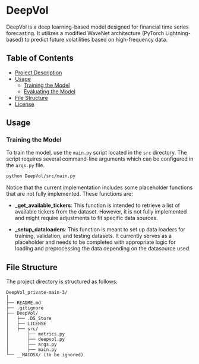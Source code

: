 

# DeepVol

DeepVol is a deep learning-based model designed for financial time series forecasting. It utilizes a modified WaveNet architecture (PyTorch Lightning-based) to predict future volatilities based on high-frequency data. 

## Table of Contents

- [Project Description](#project-description)
- [Usage](#usage)
  - [Training the Model](#training-the-model)
  - [Evaluating the Model](#evaluating-the-model)
- [File Structure](#file-structure)
- [License](#license)

## Usage

### Training the Model

To train the model, use the `main.py` script located in the `src` directory. The script requires several command-line arguments which can be configured in the `args.py` file.

```bash
python DeepVol/src/main.py
```

Notice that the current implementation includes some placeholder functions that are not fully implemented. These functions are:

- **_get_available_tickers**: This function is intended to retrieve a list of available tickers from the dataset. However, it is not fully implemented and might require adjustments to fit specific data sources.
  
- **_setup_dataloaders**: This function is meant to set up data loaders for training, validation, and testing datasets. It currently serves as a placeholder and needs to be completed with appropriate logic for loading and preprocessing the data depending on the datasource used.


## File Structure

The project directory is structured as follows:

```
DeepVol_private-main-3/
│
├── README.md
├── .gitignore
├── DeepVol/
│   ├── .DS_Store
│   ├── LICENSE
│   ├── src/
│       ├── metrics.py
│       ├── deepvol.py
│       ├── args.py
│       ├── main.py
└── __MACOSX/ (to be ignored)
```


